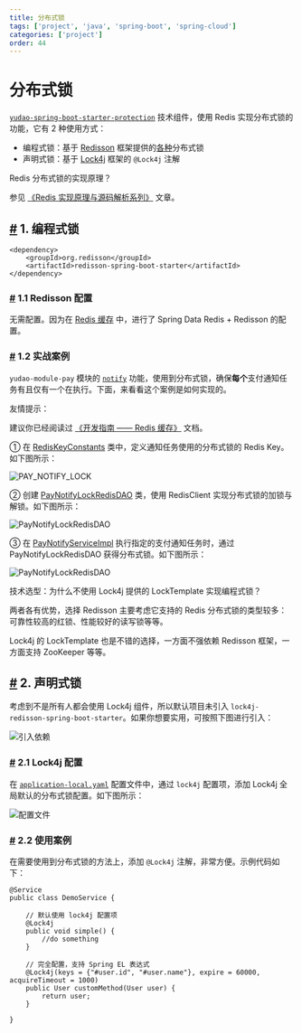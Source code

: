```yaml
---
title: 分布式锁
tags: ['project', 'java', 'spring-boot', 'spring-cloud']
categories: ['project']
order: 44
---
```

# 分布式锁

[`yudao-spring-boot-starter-protection`](https://github.com/YunaiV/ruoyi-vue-pro/blob/master/yudao-framework/yudao-spring-boot-starter-protection/) 技术组件，使用 Redis 实现分布式锁的功能，它有 2 种使用方式：

 * 编程式锁：基于 [Redisson](https://github.com/redisson/redisson) 框架提供的[各种](https://github.com/redisson/redisson/wiki/8.-%E5%88%86%E5%B8%83%E5%BC%8F%E9%94%81%E5%92%8C%E5%90%8C%E6%AD%A5%E5%99%A8)分布式锁
* 声明式锁：基于 [Lock4j](https://github.com/baomidou/lock4j) 框架的 `@Lock4j` 注解

 Redis 分布式锁的实现原理？

 参见 [《Redis 实现原理与源码解析系列》](https://www.iocoder.cn/Redis/good-collection/?yudao) 文章。

 ## [#](#_1-编程式锁) 1. 编程式锁


```
<dependency>
    <groupId>org.redisson</groupId>
    <artifactId>redisson-spring-boot-starter</artifactId>
</dependency>

```
### [#](#_1-1-redisson-配置) 1.1 Redisson 配置

 无需配置。因为在 [Redis 缓存](/redis-cache) 中，进行了 Spring Data Redis + Redisson 的配置。

 ### [#](#_1-2-实战案例) 1.2 实战案例

 `yudao-module-pay` 模块的 [`notify`](https://github.com/YunaiV/ruoyi-vue-pro/blob/master/yudao-module-pay/yudao-module-pay-biz/src/main/java/cn/iocoder/yudao/module/pay/service/notify/PayNotifyServiceImpl.java#L155-L174) 功能，使用到分布式锁，确保**每个**支付通知任务有且仅有一个在执行。下面，来看看这个案例是如何实现的。

 友情提示：

 建议你已经阅读过 [《开发指南 —— Redis 缓存》](/redis-cache) 文档。

 ① 在 [RedisKeyConstants](https://github.com/YunaiV/ruoyi-vue-pro/blob/master/yudao-module-pay/yudao-module-pay-biz/src/main/java/cn/iocoder/yudao/module/pay/dal/redis/RedisKeyConstants.java) 类中，定义通知任务使用的分布式锁的 Redis Key。如下图所示：

 ![PAY_NOTIFY_LOCK](https://doc.iocoder.cn/img/%E5%88%86%E5%B8%83%E5%BC%8F%E9%94%81/01.png)

 ② 创建 [PayNotifyLockRedisDAO](https://github.com/YunaiV/ruoyi-vue-pro/blob/master/yudao-module-pay/yudao-module-pay-biz/src/main/java/cn/iocoder/yudao/module/pay/dal/redis/notify/PayNotifyLockRedisDAO.java) 类，使用 RedisClient 实现分布式锁的加锁与解锁。如下图所示：

 ![PayNotifyLockRedisDAO](https://doc.iocoder.cn/img/%E5%88%86%E5%B8%83%E5%BC%8F%E9%94%81/02.png)

 ③ 在 [PayNotifyServiceImpl](https://github.com/YunaiV/ruoyi-vue-pro/blob/master/yudao-module-pay/yudao-module-pay-biz/src/main/java/cn/iocoder/yudao/module/pay/service/notify/PayNotifyServiceImpl.java#L155-L174) 执行指定的支付通知任务时，通过 PayNotifyLockRedisDAO 获得分布式锁。如下图所示：

 ![PayNotifyLockRedisDAO](https://doc.iocoder.cn/img/%E5%88%86%E5%B8%83%E5%BC%8F%E9%94%81/03.png)

 技术选型：为什么不使用 Lock4j 提供的 LockTemplate 实现编程式锁？

 两者各有优势，选择 Redisson 主要考虑它支持的 Redis 分布式锁的类型较多：可靠性较高的红锁、性能较好的读写锁等等。

 Lock4j 的 LockTemplate 也是不错的选择，一方面不强依赖 Redisson 框架，一方面支持 ZooKeeper 等等。

 ## [#](#_2-声明式锁) 2. 声明式锁

 考虑到不是所有人都会使用 Lock4j 组件，所以默认项目未引入 `lock4j-redisson-spring-boot-starter`。如果你想要实用，可按照下图进行引入：

 ![引入依赖](https://doc.iocoder.cn/img/%E5%88%86%E5%B8%83%E5%BC%8F%E9%94%81/05.png)

 ### [#](#_2-1-lock4j-配置) 2.1 Lock4j 配置

 在 [`application-local.yaml`](https://github.com/YunaiV/ruoyi-vue-pro/blob/master/yudao-server/src/main/resources/application-local.yaml#L111-L114) 配置文件中，通过 `lock4j` 配置项，添加 Lock4j 全局默认的分布式锁配置。如下图所示：

 ![配置文件](https://doc.iocoder.cn/img/%E5%88%86%E5%B8%83%E5%BC%8F%E9%94%81/04.png)

 ### [#](#_2-2-使用案例) 2.2 使用案例

 在需要使用到分布式锁的方法上，添加 `@Lock4j` 注解，非常方便。示例代码如下：


```
@Service
public class DemoService {

    // 默认使用 lock4j 配置项
    @Lock4j
    public void simple() {
        //do something
    }

    // 完全配置，支持 Spring EL 表达式
    @Lock4j(keys = {"#user.id", "#user.name"}, expire = 60000, acquireTimeout = 1000)
    public User customMethod(User user) {
        return user;
    }

}

```
